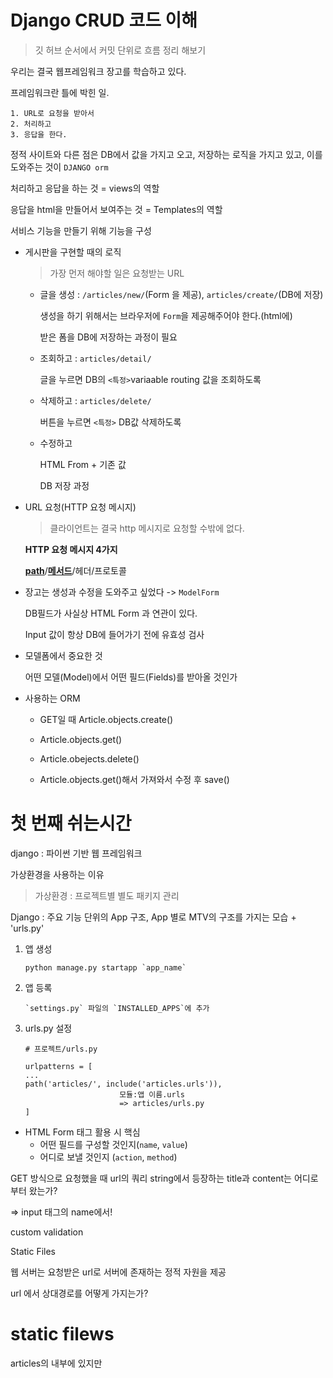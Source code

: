 # Django CRUD 코드 이해

> 깃 허브 순서에서 커밋 단위로 흐름 정리 해보기

우리는 결국 웹프레임워크 장고를 학습하고 있다.

프레임워크란 틀에 박힌 일. 

````
1. URL로 요청을 받아서 
2. 처리하고 
3. 응답을 한다.
````

정적 사이트와 다른 점은 DB에서 값을 가지고 오고, 저장하는 로직을 가지고 있고, 이를 도와주는 것이 `DJANGO orm`

처리하고 응답을 하는 것 = views의 역할

응답을 html을 만들어서 보여주는 것 = Templates의 역할

서비스 기능을 만들기 위해 기능을 구성



- 게시판을 구현할 때의 로직

  > 가장 먼저 해야할 일은 요청받는 URL

  - 글을 생성 : `/articles/new/`(Form 을 제공), `articles/create/`(DB에 저장)

    생성을 하기 위해서는 브라우저에 `Form`을 제공해주어야 한다.(html에)

    받은 폼을 DB에 저장하는 과정이 필요

  - 조회하고 : `articles/detail/` 

    글을 누르면 DB의 `<특정>`variaable routing  값을 조회하도록

  - 삭제하고 : `articles/delete/` 

    버튼을 누르면 `<특정>` DB값 삭제하도록

  - 수정하고 

    HTML From + 기존 값

    DB 저장 과정

    

- URL 요청(HTTP 요청 메시지)

  > 클라이언트는 결국 http 메시지로 요청할 수밖에 없다.

  **HTTP 요청 메시지 4가지**

  **<u>path</u>**/**<u>메서드</u>**/헤더/프로토콜



- 장고는 생성과 수정을 도와주고 싶었다 -> `ModelForm`

  DB필드가 사실상 HTML Form 과 연관이 있다.

  Input 값이 항상 DB에 들어가기 전에 유효성 검사



- 모델폼에서 중요한 것

  어떤 모델(Model)에서 어떤 필드(Fields)를 받아올 것인가



- 사용하는 ORM

  - GET일 때 Article.objects.create()

  - Article.objects.get()

  - Article.obejects.delete()

  - Article.objects.get()해서 가져와서 수정 후 save()



# 첫 번째 쉬는시간

django : 파이썬 기반 웹 프레임워크

가상환경을 사용하는 이유

> 가상환경 : 프로젝트별 별도 패키지 관리

Django : 주요 기능 단위의 App 구조, App 별로 MTV의 구조를 가지는 모습 + 'urls.py'

1. 앱 생성

   ```
   python manage.py startapp `app_name`
   ```

2. 앱 등록

   ```
   `settings.py` 파일의 `INSTALLED_APPS`에 추가
   ```

3. urls.py 설정

   ```
   # 프로젝트/urls.py
   
   urlpatterns = [
   ...
   path('articles/', include('articles.urls')),
   						모듈:앱 이름.urls
   						=> articles/urls.py
   ]
   ```

   

- HTML Form 태그 활용 시 핵심
  - 어떤 필드를 구성할 것인지(`name`, `value`)
  - 어디로 보낼 것인지 (`action`, `method`)



GET 방식으로 요청했을 때 url의 쿼리 string에서 등장하는 title과 content는 어디로부터 왔는가?

=> input 태그의 name에서!



custom validation





Static Files

웹 서버는 요청받은 url로 서버에 존재하는 정적 자원을 제공

url 에서 상대경로를 어떻게 가지는가?



# static filews

articles의 내부에 있지만